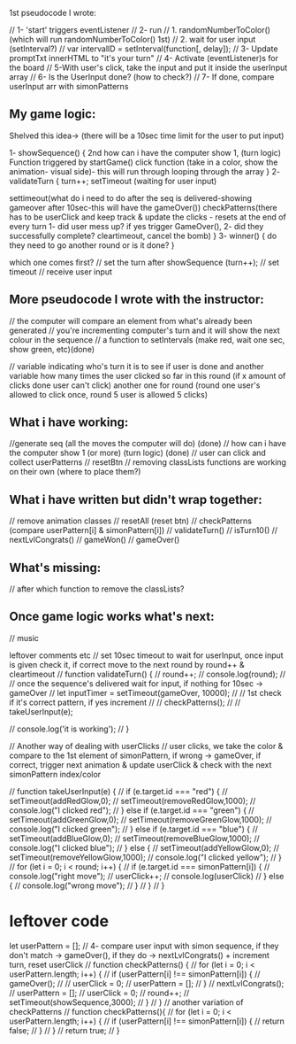 1st pseudocode I wrote:

// 1- 'start' triggers eventListener
// 2- run 
        // 1. randomNumberToColor() (which will run randomNumberToColor() 1st)
        // 2. wait for user input (setInterval?)
        // var intervalID = setInterval(function[, delay]);
// 3- Update promptTxt innerHTML to "it's your turn"
// 4- Activate (eventListener)s for the board 
// 5-With user's click, take the input and put it inside the userInput array
// 6- Is the UserInput done? (how to check?)
// 7- If done, compare userInput arr with simonPatterns

## My game logic:



Shelved this idea-> (there will be a 10sec time limit for the user to put input)


1- showSequence() {
  2nd how can i have the computer show 1, (turn logic)
  Function triggered by startGame() click function
 (take in a color, show the animation- visual side)- this will run through looping through the array
}
2- validateTurn {
  turn++;
  setTimeout (waiting for user input)
  
   settimeout(what do i need to do after the seq is delivered-showing gameover after 10sec-this will have the gameOver())
  checkPatterns(there has to be userClick and keep track & update the clicks - resets at the end of every turn 1- did user mess up? if yes trigger GameOver(), 2- did they successfully complete? cleartimeout, cancel the bomb)
}
3- winner() {
  do they need to go another round or is it done?
}


which one comes first?
// set the turn after showSequence (turn++);
// set timeout
// receive user input

## More pseudocode I wrote with the instructor:

// the computer will compare an element from what's already been generated
// you're incrementing computer's turn and it will show the next colour in the sequence
// a function to setIntervals (make red, wait one sec, show green, etc)(done)


// variable indicating who's turn it is to see if user is done and another variable how many times the user clicked so far in this round (if x amount of clicks done user can't click) another one for round (round one user's allowed to click once, round 5 user is allowed 5 clicks)

## What i have working:
//generate seq (all the moves the computer will do) (done)
// how can i have the computer show 1 (or more) (turn logic) (done)
//  user can click and collect userPatterns
// resetBtn
// removing classLists functions are working on their own (where to place them?)
## What i have written but didn't wrap together:
// remove animation classes
// resetAll (reset btn)
// checkPatterns (compare userPattern[i] & simonPattern[i])
// validateTurn()
// isTurn10()
// nextLvlCongrats()
// gameWon()
// gameOver()
## What's missing:
// after which function to remove the classLists?

## Once game logic works what's next:
// music

leftover comments etc
// set 10sec timeout to wait for userInput, once input is given check it, if correct move to the next round by round++ & cleartimeout
// function validateTurn() {
//   round++;
//   console.log(round);
//   // once the sequence's delivered wait for input, if nothing for 10sec -> gameOver
//   let inputTimer = setTimeout(gameOver, 10000);
//   // 1st check if it's correct pattern, if yes increment
//   // checkPatterns();
//   // takeUserInput(e);
  
//   console.log('it is working');
// }

<!-- record user input + put it in userPattern array & increment userClicks
 -->
 <!-- function takeUserInput(e) {
  if (e.target.id === "red") {
    setTimeout(addRedGlow,0); 
    setTimeout(removeRedGlow,500); 
    userPattern.push(e.target.id);
    if  (e.target.id !== simonPattern[userClick]) {
      gameOver();
    };
    // use switch instead of if else 
    // userClick++; write this at the end
  } else if (e.target.id === "green") {
    setTimeout(addGreenGlow,0); 
    setTimeout(removeGreenGlow,500); 
    userPattern.push(e.target.id);
    userClick++;
  } else if (e.target.id === "blue") {
    setTimeout(addBlueGlow,0); 
    setTimeout(removeBlueGlow,500); 
    userPattern.push(e.target.id);
    userClick++;
  } else {
    setTimeout(addYellowGlow,0); 
    setTimeout(removeYellowGlow,500); 
    userPattern.push(e.target.id);
    userClick++;
  }
  if (userPattern.length === round) {
    console.log("User pattern is:", userPattern);
    console.log("User pattern length is:", userPattern.length);
    console.log("Round is:", round);
    checkPatterns();
    } 
} -->
// Another way of dealing with userClicks
// user clicks, we take the color & compare to the 1st element of simonPattern, if wrong -> gameOver, if correct, trigger next animation & update userClick & check with the next simonPattern index/color

// function takeUserInput(e) {
//   if (e.target.id === "red") {
//     setTimeout(addRedGlow,0); 
//     setTimeout(removeRedGlow,1000); 
//     console.log("I clicked red");
//   } else if (e.target.id === "green") {
//     setTimeout(addGreenGlow,0); 
//     setTimeout(removeGreenGlow,1000); 
//     console.log("I clicked green");
//   } else if (e.target.id === "blue") {
//     setTimeout(addBlueGlow,0); 
//     setTimeout(removeBlueGlow,1000); 
//     console.log("I clicked blue");
//   } else {
//     setTimeout(addYellowGlow,0); 
//     setTimeout(removeYellowGlow,1000); 
//     console.log("I clicked yellow");
//   }
//  for (let i = 0; i < round; i++) {
//    if (e.target.id === simonPattern[i]) {
//      console.log("right move");
//      userClick++;
//      console.log(userClick)
//    } else {
//      console.log("wrong move");
//    }
//  }
// }

# leftover code
let userPattern = [];
// 4- compare user input with simon sequence, if they don't match -> gameOver(), if they do -> nextLvlCongrats() + increment turn, reset userClick
// function checkPatterns() {
//   for (let i = 0; i < userPattern.length; i++) {
//     if (userPattern[i] !== simonPattern[i]) {
//       gameOver();
//       // userClick = 0;
//       userPattern = [];
//    }
//     nextLvlCongrats();
//     userPattern = [];
//     userClick = 0;
//     round++;
//     setTimeout(showSequence,3000);
//   }
// }
// another variation of checkPatterns
// function checkPatterns(){
//   for (let i = 0; i < userPattern.length; i++) {
//     if (userPattern[i] !== simonPattern[i]) {
//       return false;
//     }
//   }
//   return true;
// }